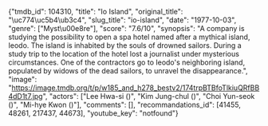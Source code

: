 {"tmdb_id": 104310, "title": "Io Island", "original_title": "\uc774\uc5b4\ub3c4", "slug_title": "io-island", "date": "1977-10-03", "genre": ["Myst\u00e8re"], "score": "7.6/10", "synopsis": "A company is studying the possibility to open a spa hotel named after a mythical island, Ieodo. The island is inhabited by the souls of drowned sailors. During a study trip to the location of the hotel lost a journalist under mysterious circumstances. One of the contractors go to Ieodo's neighboring island, populated by widows of the dead sailors, to unravel the disappearance.", "image": "https://image.tmdb.org/t/p/w185_and_h278_bestv2/174trpBTBfoTlkiuQRfBB4dD1t7.jpg", "actors": ["Lee Hwa-si ()", "Kim Jung-chul ()", "Choi Yun-seok ()", "Mi-hye Kwon ()"], "comments": [], "recommandations_id": [41455, 48261, 217437, 44673], "youtube_key": "notfound"}